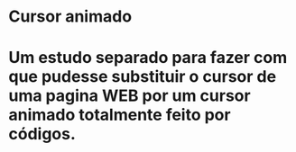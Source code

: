 <h1> Cursor animado <h1>

<p> Um estudo separado para fazer com que pudesse substituir o cursor de uma pagina WEB por um cursor animado totalmente feito por códigos. </p>
